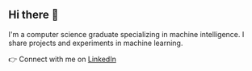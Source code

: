 ## Hi there 👋

I'm a computer science graduate specializing in machine intelligence. 
I share projects and experiments in machine learning.

👉 Connect with me on [LinkedIn](https://ch.linkedin.com/in/jeremy-marbach-917801300)
